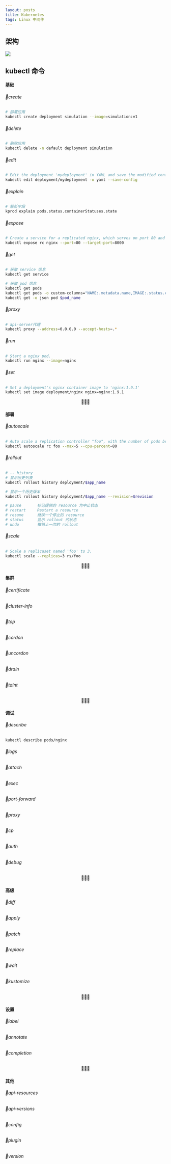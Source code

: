 ```yaml
---
layout: posts
title: Kubernetes
tags: Linux 中间件
---
```



## 架构

![](http://zhouzm.cn/DailyNotes/assets/images/kubernetes.jpg)

## kubectl 命令

#### 基础

###### 🔹create

```bash
# 部署应用
kubectl create deployment simulation --image=simulation:v1
```

###### 🔹delete

```bash
# 删除应用
kubectl delete -n default deployment simulation
```

###### 🔹edit

```bash
# Edit the deployment 'mydeployment' in YAML and save the modified config in its annotation:
kubectl edit deployment/mydeployment -o yaml --save-config
```

###### 🔹explain

```bash
# 解析字段
kprod explain pods.status.containerStatuses.state
```

###### 🔹expose

```bash
# Create a service for a replicated nginx, which serves on port 80 and connects to the containers on port 8000.
kubectl expose rc nginx --port=80 --target-port=8000
```

###### 🔹get

```bash
# 获取 service 信息
kubectl get service

# 获取 pod 信息
kubectl get pods
kubectl get pods -o custom-columns="NAME:.metadata.name,IMAGE:.status.containerStatuses[0].image"
kubectl get -o json pod $pod_name
```

###### 🔹proxy

```bash
# api-server代理
kubectl proxy --address=0.0.0.0 --accept-hosts=.*
```

###### 🔹run

```bash
# Start a nginx pod.
kubectl run nginx --image=nginx
```

###### 🔹set

```bash
# Set a deployment's nginx container image to 'nginx:1.9.1'
kubectl set image deployment/nginx nginx=nginx:1.9.1
```

<center>🍉🍉🍉</center>

#### 部署

###### 🔹autoscale

```bash
# Auto scale a replication controller "foo", with the number of pods between 1 and 5, target CPU utilization at 80%:
kubectl autoscale rc foo --max=5 --cpu-percent=80
```

###### 🔹rollout

```bash
# -- history
# 显示历史列表
kubectl rollout history deployment/$app_name

# 显示一个历史版本
kubectl rollout history deployment/$app_name --revision=$revision

# pause       标记提供的 resource 为中止状态
# restart     Restart a resource
# resume      继续一个停止的 resource
# status      显示 rollout 的状态
# undo        撤销上一次的 rollout
```

###### 🔹scale

```bash
# Scale a replicaset named 'foo' to 3.
kubectl scale --replicas=3 rs/foo
```

<center>🍉🍉🍉</center>

#### 集群

###### 🔹certificate

###### 🔹cluster-info

###### 🔹top

###### 🔹cordon

###### 🔹uncordon

###### 🔹drain

###### 🔹taint

<center>🍉🍉🍉</center>

#### 调试

###### 🔹describe

```bash
kubectl describe pods/nginx
```

###### 🔹logs

###### 🔹attach

###### 🔹exec

###### 🔹port-forward

###### 🔹proxy

###### 🔹cp

###### 🔹auth

###### 🔹debug

<center>🍉🍉🍉</center>

#### 高级

###### 🔹diff

###### 🔹apply

###### 🔹patch

###### 🔹replace

###### 🔹wait

###### 🔹kustomize

<center>🍉🍉🍉</center>

#### 设置

###### 🔹label

###### 🔹annotate

###### 🔹completion

<center>🍉🍉🍉</center>

#### 其他

###### 🔹api-resources
###### 🔹api-versions
###### 🔹config
###### 🔹plugin
###### 🔹version
